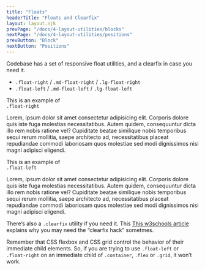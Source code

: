 ```yaml
---
title: "Floats"
headerTitle: "Floats and Clearfix"
layout: layout.njk
prevPage: "/docs/4-layout-utilities/blocks"
nextPage: "/docs/4-layout-utilities/positions"
prevButton: "Block"
nextButton: "Positions"
---
```


<p class="t-lg t-thin">Codebase has a set of responsive float utilities, and a clearfix in case you need it.</p>

* `.float-right` / `.md-float-right` / `.lg-float-right`
* `.float-left` / `.md-float-left` / `.lg-float-left`

<div>
<div class="float-right">
  <div class="b-dashed p-2">This is an example of<br> <code class="b-thin">.float-right</code></div>
</div>
<p>Lorem, ipsum dolor sit amet consectetur adipisicing elit. Corporis dolore quis iste fuga molestias necessitatibus. Autem quidem, consequuntur dicta illo rem nobis ratione vel? Cupiditate beatae similique nobis temporibus sequi rerum mollitia, saepe architecto ad, necessitatibus placeat repudiandae commodi laboriosam quos molestiae sed modi dignissimos nisi magni adipisci eligendi.</p>
</div>

<div>
<div class="float-left">
  <div class="b-dashed p-2">This is an example of<br> <code class="b-thin">.float-left</code></div>
</div>
<p>Lorem, ipsum dolor sit amet consectetur adipisicing elit. Corporis dolore quis iste fuga molestias necessitatibus. Autem quidem, consequuntur dicta illo rem nobis ratione vel? Cupiditate beatae similique nobis temporibus sequi rerum mollitia, saepe architecto ad, necessitatibus placeat repudiandae commodi laboriosam quos molestiae sed modi dignissimos nisi magni adipisci eligendi.</p>
</div>

There’s also a `.clearfix` utility if you need it. This [This w3schools article](https://www.w3schools.com/howto/howto_css_clearfix.asp) explains why you may need the “clearfix hack” sometmes.

<p class="bl-heavy b-color-primary bg-color-primary-alt p-2">Remember that CSS flexbox and CSS grid control the behavior of their immediate child elements. So, if you are trying to use <code>.float-left</code> or <code>.float-right</code> on an immediate child of <code>.container</code>, <code>.flex</code> or <code>.grid</code>, it won’t work.</p>